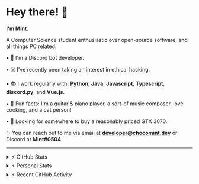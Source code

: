 # Hey there! 👋

**I'm Mint.**

A Computer Science student enthusiastic over open-source software, and all things PC related.

• 👾 I'm a Discord bot developer.

• ☠️ I've recently been taking an interest in ethical hacking.

• 📚 I work regularly with: **Python**, **Java**, **Javascript**, **Typescript**, **discord.py**, and **Vue.js**.

• 🍛 Fun facts: I'm a guitar & piano player, a sort-of music composer, love cooking, and a cat person!

• 🔎 Looking for somewhere to buy a reasonably priced GTX 3070.

✨ You can reach out to me via email at **developer@chocomint.dev** or Discord at **Mint#0504**.

---

<details>
    <summary>⚡ GitHub Stats</summary>

<img height="160px" align="center" alt="Mint's GitHub Stats" src="https://github-readme-stats-lunarmint.vercel.app/api?username=lunarmint&count_private=true&show_icons=true&hide_title=true&hide_border=true&title_color=00ffdf&icon_color=00ffdf&text_color=141823&bg_color=0,4158d0,c850c0,ffcc70&include_all_commits=false"/>

<img align="center" alt="Mint's Most Used Languages" src="https://github-readme-stats-lunarmint.vercel.app/api/top-langs/?username=lunarmint&hide_title=true&hide_border=true&langs_count=8&layout=compact&title_color=141823&bg_color=0,ffcc70,c850c0,4158d0"/>

</details>

<details>
    <summary>⚡ Personal Stats</summary>

<!--START_SECTION:waka-->
![Profile Views](http://img.shields.io/badge/Profile%20Views-19-blue)

![Lines of code](https://img.shields.io/badge/From%20Hello%20World%20I%27ve%20Written-164785%20lines%20of%20code-blue)

**I'm an Early 🐤** 

```text
🌞 Morning    92 commits     ██████░░░░░░░░░░░░░░░░░░░   26.14% 
🌆 Daytime    85 commits     ██████░░░░░░░░░░░░░░░░░░░   24.15% 
🌃 Evening    109 commits    ███████░░░░░░░░░░░░░░░░░░   30.97% 
🌙 Night      66 commits     ████░░░░░░░░░░░░░░░░░░░░░   18.75%

```
📅 **I'm Most Productive on Thursday** 

```text
Monday       77 commits     █████░░░░░░░░░░░░░░░░░░░░   21.88% 
Tuesday      46 commits     ███░░░░░░░░░░░░░░░░░░░░░░   13.07% 
Wednesday    33 commits     ██░░░░░░░░░░░░░░░░░░░░░░░   9.38% 
Thursday     86 commits     ██████░░░░░░░░░░░░░░░░░░░   24.43% 
Friday       47 commits     ███░░░░░░░░░░░░░░░░░░░░░░   13.35% 
Saturday     35 commits     ██░░░░░░░░░░░░░░░░░░░░░░░   9.94% 
Sunday       28 commits     ██░░░░░░░░░░░░░░░░░░░░░░░   7.95%

```


📊 **This Week I Spent My Time On** 

```text
💬 Programming Languages: 
Python                   8 hrs 4 mins        ██████████░░░░░░░░░░░░░░░   42.22% 
YAML                     5 hrs 43 mins       ███████░░░░░░░░░░░░░░░░░░   29.95% 
Nginx configuration file 1 hr 57 mins        ██░░░░░░░░░░░░░░░░░░░░░░░   10.28% 
Docker                   1 hr 11 mins        █░░░░░░░░░░░░░░░░░░░░░░░░   6.25% 
Other                    1 hr                █░░░░░░░░░░░░░░░░░░░░░░░░   5.29%

🔥 Editors: 
PyCharm                  19 hrs 6 mins       █████████████████████████   100.0%

🐱‍💻 Projects: 
spotipyn                 16 hrs 58 mins      ██████████████████████░░░   88.79% 
Chiya                    2 hrs 8 mins        ██░░░░░░░░░░░░░░░░░░░░░░░   11.21%

💻 Operating System: 
Windows                  19 hrs 6 mins       █████████████████████████   100.0%

```

**I Mostly Code in Python** 

```text
Python                   7 repos             ████████░░░░░░░░░░░░░░░░░   31.82% 
C                        5 repos             █████░░░░░░░░░░░░░░░░░░░░   22.73% 
Java                     3 repos             ███░░░░░░░░░░░░░░░░░░░░░░   13.64% 
Clojure                  2 repos             ██░░░░░░░░░░░░░░░░░░░░░░░   9.09% 
Scala                    2 repos             ██░░░░░░░░░░░░░░░░░░░░░░░   9.09%

```



 Last Updated on 04/11/2021
<!--END_SECTION:waka-->

</details>

<details>
    <summary>⚡ Recent GitHub Activity</summary>

<!--START_SECTION:activity-->
1. 🎉 Merged PR [#124](https://github.com/ranimepiracy/chiya/pull/124) in [ranimepiracy/chiya](https://github.com/ranimepiracy/chiya)
2. ❌ Closed PR [#1](https://github.com/lunarmint/spotipyn/pull/1) in [lunarmint/spotipyn](https://github.com/lunarmint/spotipyn)
3. 🎉 Merged PR [#2](https://github.com/lunarmint/spotipyn/pull/2) in [lunarmint/spotipyn](https://github.com/lunarmint/spotipyn)
4. 🗣 Commented on [#1](https://github.com/lunarmint/spotipyn/issues/1) in [lunarmint/spotipyn](https://github.com/lunarmint/spotipyn)
5. 💪 Opened PR [#120](https://github.com/ranimepiracy/chiya/pull/120) in [ranimepiracy/chiya](https://github.com/ranimepiracy/chiya)
<!--END_SECTION:activity-->

</details>
